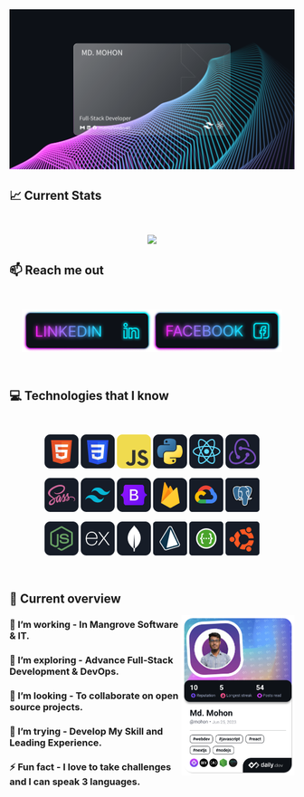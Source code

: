 <a href="https://www.facebook.com/mdmohondev45/">
<img src="https://raw.githubusercontent.com/Mohon45/Mohon45/main/images/mohon_cover.svg" />
</a>

## :chart_with_upwards_trend: Current Stats

<br />
<p align="center">
  <img width="60%" src="https://github-readme-streak-stats.herokuapp.com?user=Mohon45&theme=react&hide_border=true&background=0D1117&stroke=0D1117&fire=FF1CF7&sideLabels=00F0FF&currStreakNum=FF1CF7&ring=FF1CF7&currStreakLabel=FF1CF7&sideNums=00F0FF" />
</p>

## :mailbox: Reach me out

<br />

[<p align="center"><img height="75" src="https://github.com/Mohon45/Mohon45/blob/main/images/icons/Linkedin.png">](https://www.linkedin.com/in/md-mohon-145a87216/?locale=en_US)[<img height="75" src="https://github.com/Mohon45/Mohon45/blob/main/images/icons/Facebook.png">](https://www.facebook.com/mdmohondev45)

<br />

## :computer: Technologies that I know

<br>
<p align="center">
<img src="https://github.com/Mohon45/Mohon45/blob/main/images/icons/HTML.png"/>
<img src="https://github.com/Mohon45/Mohon45/blob/main/images/icons/css.png"/>
<img src="https://github.com/Mohon45/Mohon45/blob/main/images/icons/JavaScript.png"/>
<img src="https://github.com/Mohon45/Mohon45/blob/main/images/icons/python.png"/>
<img src="https://github.com/Mohon45/Mohon45/blob/main/images/icons/react.png"/>
<img src="https://github.com/Mohon45/Mohon45/blob/main/images/icons/redux.png"/>
</p>
<p align="center">
<img src="https://github.com/Mohon45/Mohon45/blob/main/images/icons/sass.png"/>
<img src="https://github.com/Mohon45/Mohon45/blob/main/images/icons/tailwind.png"/>
<img src="https://github.com/Mohon45/Mohon45/blob/main/images/icons/Bootsrap.png"/>
<img src="https://github.com/Mohon45/Mohon45/blob/main/images/icons/firebase.png"/>
<img src="https://github.com/Mohon45/Mohon45/blob/main/images/icons/cloud.png"/>
<img src="https://github.com/Mohon45/Mohon45/blob/main/images/icons/postgress.png"/>
</p>
<p align="center">
<img src="https://github.com/Mohon45/Mohon45/blob/main/images/icons/node.png"/>
<img src="https://github.com/Mohon45/Mohon45/blob/main/images/icons/express.png"/>
<img src="https://github.com/Mohon45/Mohon45/blob/main/images/icons/mongo.png"/>
<img src="https://github.com/Mohon45/Mohon45/blob/main/images/icons/prisma.png"/>
<img src="https://github.com/Mohon45/Mohon45/blob/main/images/icons/swagger.png"/>
<img src="https://github.com/Mohon45/Mohon45/blob/main/images/icons/ubuntu.png"/>
</p><br/>

## :eyes: Current overview

<div align="left">
<a href="https://app.daily.dev/mohon"><img align="right" src="https://github.com/Mohon45/Mohon45/blob/main/devcard.svg" width="200" alt="Md. Mohon's Dev Card"/></a>

</div>

### 🔭 I’m working - In Mangrove Software & IT.

### 🌱 I’m exploring - Advance Full-Stack Development & DevOps.

### 👯 I’m looking - To collaborate on open source projects.

### 🤔 I’m trying - Develop My Skill and Leading Experience.

### ⚡ Fun fact - I love to take challenges and I can speak 3 languages.

<br />
